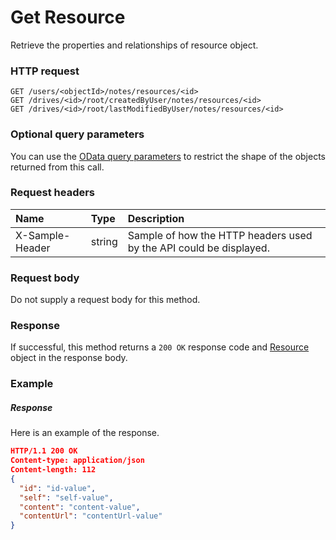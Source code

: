# Get Resource

Retrieve the properties and relationships of resource object.
### HTTP request
```http
GET /users/<objectId>/notes/resources/<id>
GET /drives/<id>/root/createdByUser/notes/resources/<id>
GET /drives/<id>/root/lastModifiedByUser/notes/resources/<id>
```
### Optional query parameters
You can use the [OData query parameters](odata-optional-query-parameters.md) to restrict the shape of the objects returned from this call.
### Request headers
| Name       | Type | Description|
|:-----------|:------|:----------|
| X-Sample-Header  | string  | Sample of how the HTTP headers used by the API could be displayed.|

### Request body
Do not supply a request body for this method.
### Response
If successful, this method returns a `200 OK` response code and [Resource](../resources/resource.md) object in the response body.
### Example
##### Response
Here is an example of the response.
```json
HTTP/1.1 200 OK
Content-type: application/json
Content-length: 112
{
  "id": "id-value",
  "self": "self-value",
  "content": "content-value",
  "contentUrl": "contentUrl-value"
}
```
<!-- uuid: 7c1f6bfe-d549-4f2e-bf34-26a3f676126e\n2015-10-09 15:14:09 UTC -->